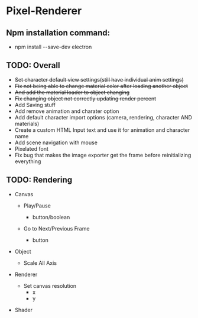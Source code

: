 # Pixel-Renderer

## Npm installation command:
- npm install --save-dev electron

## TODO: Overall
- ~~Set character default view settings(still have individual anim settings)~~
- ~~Fix not being able to change material color after loading another object~~
- ~~And add the material loader to object changing~~
- ~~Fix changing object not correctly updating render percent~~
- Add Saving stuff
- Add remove animation and charater option
- Add default character import options (camera, rendering, character AND materials)
- Create a custom HTML Input text and use it for animation and character name
- Add scene navigation with mouse
- Pixelated font 
- Fix bug that makes the image exporter get the frame before reinitializing everything

## TODO: Rendering
- Canvas

    - Play/Pause
        - button/boolean

    - Go to Next/Previous Frame
        - button

- Object
    - Scale All Axis

- Renderer
    - Set canvas resolution 
        - x
        - y

- Shader
